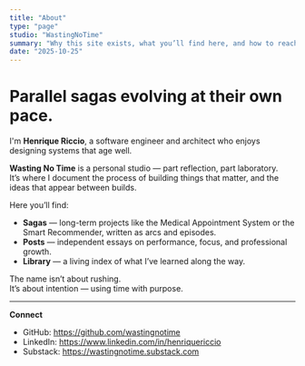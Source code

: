 ```yaml
---
title: "About"
type: "page"
studio: "WastingNoTime"
summary: "Why this site exists, what you’ll find here, and how to reach me."
date: "2025-10-25"
---
```


# Parallel sagas evolving at their own pace.

I'm **Henrique Riccio**, a software engineer and architect who enjoys designing systems that age well.

**Wasting No Time** is a personal studio — part reflection, part laboratory.  
It’s where I document the process of building things that matter, and the ideas that appear between builds.

Here you’ll find:

* **Sagas** — long-term projects like the Medical Appointment System or the Smart Recommender, written as arcs and episodes.
* **Posts** — independent essays on performance, focus, and professional growth.
* **Library** — a living index of what I’ve learned along the way.

The name isn’t about rushing.  
It’s about intention — using time with purpose.

---

**Connect**

- GitHub: https://github.com/wastingnotime
- LinkedIn: https://www.linkedin.com/in/henriquericcio
- Substack: https://wastingnotime.substack.com
